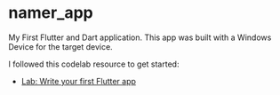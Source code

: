 # namer_app

My First Flutter and Dart application. This app was built with a Windows Device for the target device. 

I followed this codelab resource to get started:
- [Lab: Write your first Flutter app](https://docs.flutter.dev/get-started/codelab)
